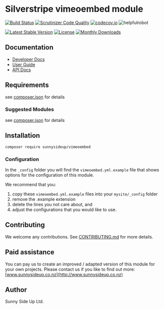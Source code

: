 # Silverstripe vimeoembed module
[![Build Status](https://travis-ci.org/sunnysideup/silverstripe-vimeoembed.svg?branch=master)](https://travis-ci.org/sunnysideup/silverstripe-vimeoembed)
[![Scrutinizer Code Quality](https://scrutinizer-ci.com/g/sunnysideup/silverstripe-vimeoembed/badges/quality-score.png?b=master)](https://scrutinizer-ci.com/g/sunnysideup/silverstripe-vimeoembed/?branch=master)
[![codecov.io](https://codecov.io/github/sunnysideup/silverstripe-vimeoembed/coverage.svg?branch=master)](https://codecov.io/github/sunnysideup/silverstripe-vimeoembed?branch=master)
![helpfulrobot](https://helpfulrobot.io/sunnysideup/vimeoembed/badge)

[![Latest Stable Version](https://poser.pugx.org/sunnysideup/vimeoembed/version)](https://packagist.org/packages/sunnysideup/vimeoembed)
[![License](https://poser.pugx.org/sunnysideup/vimeoembed/license)](https://packagist.org/packages/sunnysideup/vimeoembed)
[![Monthly Downloads](https://poser.pugx.org/sunnysideup/vimeoembed/d/monthly)](https://packagist.org/packages/sunnysideup/vimeoembed)


## Documentation



 * [Developer Docs](docs/en/INDEX.md)
 * [User Guide](docs/en/userguide.md)
 * [API Docs](http://docs.ssmods.com/sunnysideup/vimeoembed)

## Requirements



see [composer.json](composer.json) for details

### Suggested Modules



see [composer.json](composer.json) for details


## Installation


```
composer require sunnysideup/vimeoembed
```

### Configuration



In the `_config` folder you will find the `vimeoembed.yml.example`
file that shows options for the configuration of this module.

We recommend that you:

  1. copy these `vimeoembed.yml.example` files into your
`mysite/_config` folder
  2. remove the .example extension
  3. delete the lines you not care about, and
  4. adjust the configurations that you would like to use.


## Contributing



We welcome any contributions. See [CONTRIBUTING.md](CONTRIBUTING.md) for more details.

## Paid assistance



You can pay us to create an improved / adapted version of this module for your own projects.  Please contact us if you like to find out more: [www.sunnysideup.co.nz](http://www.sunnysideup.co.nz)

## Author



Sunny Side Up Ltd.
